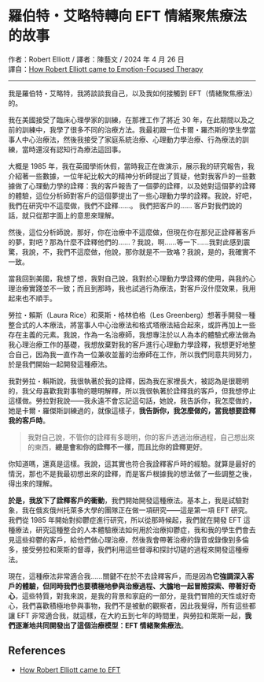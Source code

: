# 羅伯特・艾略特轉向 EFT 情緒聚焦療法的故事<br />
作者：Robert Elliott / 譯者：陳藝文 / 2024 年 4 月 26 日<br />
譯自：[How Robert Elliott came to Emotion-Focused Therapy](https://youtube.com/watch?v=uTJh8PQKNco)

---

我是羅伯特・艾略特，我將談談我自己，以及我如何接觸到 EFT（情緒聚焦療法）的。

我在美國接受了臨床心理學家的訓練，在那裡工作了將近 30 年，在此期間以及之前的訓練中，我學了很多不同的治療方法。我最初跟一位卡爾・羅杰斯的學生學當事人中心治療法，然後我接受了家庭系統治療、心理動力學治療、行為療法的訓練，當時還沒有認知行為療法這回事。

大概是 1985 年，我在英國學術休假，當時我正在做演示，展示我的研究報告，我介紹著一些數據，一位年紀比較大的精神分析師提出了質疑，他對我客戶的一些數據做了心理動力學的詮釋：我的客戶報告了一個夢的詮釋，以及她對這個夢的詮釋的體驗，這位分析師對客戶的這個夢提出了一些心理動力學的詮釋。我說，好吧，我們在研究中不這麼做，我們不詮釋……。 我們把客戶的…… 客戶對我們說的話，就只從那字面上的意思來理解。

然後，這位分析師說，那好，你在治療中不這麼做，但現在你在那兒正詮釋著客戶的夢，對吧？那為什麼不詮釋他們的……？我說，啊……等一下……我對此感到震驚，我說，不，我們不這麼做，他說，那你就是不一致咯？我說，是的，我確實不一致。

當我回到美國，我想了想，我對自己說，我對於心理動力學詮釋的使用，與我的心理治療實踐並不一致；而且到那時，我也試過行為療法，對客戶沒什麼效果，我用起來也不順手。

勞拉・賴斯（Laura Rice）和萊斯・格林伯格（Les Greenberg）想著手開發一種整合式的人本療法，將當事人中心治療法和格式塔療法結合起來，或許再加上一些存在主義的元素。我說，作為一名治療師，我想專注於以人為本的體驗式療法做為我心理治療工作的基礎，我想放棄對我的客戶進行心理動力學詮釋，我想更好地整合自己，因為我一直作為一位兼收並蓄的治療師在工作，所以我們同意共同努力，於是我們開始一起開發這種療法。

我對勞拉・賴斯說，我很執著於我的詮釋，因為我在家裡長大，被認為是很聰明的，我父母喜歡我對事物的聰明解釋，所以我很執著於詮釋我的客戶，但我想停止這樣做。勞拉對我說——我永遠不會忘記這句話，她說，我告訴你，我怎麼做的，她是卡爾・羅傑斯訓練過的，就像這樣子，**我告訴你，我怎麼做的，當我想要詮釋我的客戶時**。
> 我對自己說，不管你的詮釋有多聰明，你的客戶透過治療過程，自己想出來的東西，**總是會和你的詮釋不一樣，而且比你的詮釋更好**。

你知道嗎，還真是這樣。我說，這其實也符合我詮釋客戶時的經驗。就算是最好的情況，那也不是我最初想出來的詮釋，而是客戶根據我的想法做了一些調整之後，得出來的理解。

**於是，我放下了詮釋客戶的衝動**，我們開始開發這種療法。基本上，我是試驗對象，我在俄亥俄州托萊多大學的團隊正在做一項研究——這是第一項 EFT 研究。我們從 1985 年開始對抑鬱症進行研究，所以從那時候起，我們就在開發 EFT 這種療法，研究這種整合的人本體驗療法如何用於治療抑鬱症，我和我的學生們會去見這些抑鬱的客戶，給他們做心理治療，然後我會帶著治療的錄音或錄像到多倫多，接受勞拉和萊斯的督導，我們利用這些督導和探討切磋的過程來開發這種療法。

現在，這種療法非常適合我……關鍵不在於不去詮釋客戶，而是因為**它強調深入客戶的體驗，但同時我們也要積極地參與治療過程、大膽地一起冒險探索、帶著好奇心**，這些特質，對我來說，是我的背景和家庭的一部分，是我們冒險的天性或好奇心，我們喜歡積極地參與事物，我們不是被動的觀察者，因此我覺得，所有這些都讓 EFT 非常適合我，就這樣，在大約五到七年的時間里，與勞拉和萊斯一起，**我們逐漸地共同開發出了這個治療模型：EFT 情緒聚焦療法**。

## References
- [How Robert Elliott came to EFT](s.htm?p=robert_eft)
